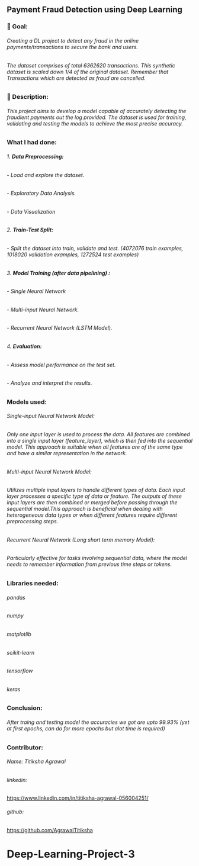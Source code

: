 ## Payment Fraud Detection using Deep Learning

### 🎯 Goal:
###### Creating a DL project to detect any fraud in the online payments/transactions to secure the bank and users.

###### The dataset comprises of total 6362620 transactions. This synthetic dataset is scaled down 1/4 of the original dataset. Remember that Transactions which are detected as fraud are cancelled.

### 🧾 Description:
###### This project aims to develop a model capable of accurately detecting the fraudlent payments out the log provided. The dataset is used for training, validating and testing the models to achieve the most precise accuracy.

### What I had done:
###### 1. **Data Preprocessing:**
######   - Load and explore the dataset.
######   - Exploratory Data Analysis.
######   - Data Visualization

###### 2. **Train-Test Split:**
######   - Split the dataset into train, validate and test. (4072076 train examples, 1018020 validation examples, 1272524 test examples)

###### 3. **Model Training (after data pipelining) :**
######   - Single Neural Network
######   - Multi-input Neural Network.
######   - Recurrent Neural Network (LSTM Model).

###### 4. **Evaluation:**
######   - Assess model performance on the test set.
######   - Analyze and interpret the results.

### Models used:
###### Single-input Neural Network Model:
###### Only one input layer is used to process the data. All features are combined into a single input layer (feature_layer), which is then fed into the sequential model. This approach is suitable when all features are of the same type and have a similar representation in the network.
###### Multi-input Neural Network Model:
###### Utilizes multiple input layers to handle different types of data. Each input layer processes a specific type of data or feature. The outputs of these input layers are then combined or merged before passing through the sequential model.This approach is beneficial when dealing with heterogeneous data types or when different features require different preprocessing steps.
###### Recurrent Neural Network (Long short term memory Model):
###### Particularly effective for tasks involving sequential data, where the model needs to remember information from previous time steps or tokens.

### Libraries needed:
###### pandas
###### numpy
###### matplotlib
###### scikit-learn
###### tensorflow
###### keras


### Conclusion: 
###### After traing and testing model the accuracies we got are upto 99.93% (yet at first epochs, can do for more epochs but alot time is required)


### Contributor:
###### Name: Titiksha Agrawal
###### linkedin: 
https://www.linkedin.com/in/titiksha-agrawal-056004251/
###### github:
https://github.com/AgrawalTitiksha
# Deep-Learning-Project-3
